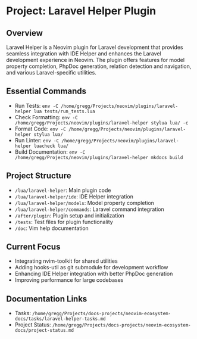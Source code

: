 # Project: Laravel Helper Plugin

## Overview
Laravel Helper is a Neovim plugin for Laravel development that provides seamless integration with IDE Helper and enhances the Laravel development experience in Neovim. The plugin offers features for model property completion, PhpDoc generation, relation detection and navigation, and various Laravel-specific utilities.

## Essential Commands
- Run Tests: `env -C /home/gregg/Projects/neovim/plugins/laravel-helper lua tests/run_tests.lua`
- Check Formatting: `env -C /home/gregg/Projects/neovim/plugins/laravel-helper stylua lua/ -c`
- Format Code: `env -C /home/gregg/Projects/neovim/plugins/laravel-helper stylua lua/`
- Run Linter: `env -C /home/gregg/Projects/neovim/plugins/laravel-helper luacheck lua/`
- Build Documentation: `env -C /home/gregg/Projects/neovim/plugins/laravel-helper mkdocs build`

## Project Structure
- `/lua/laravel-helper`: Main plugin code
- `/lua/laravel-helper/ide`: IDE Helper integration
- `/lua/laravel-helper/models`: Model property completion
- `/lua/laravel-helper/commands`: Laravel command integration
- `/after/plugin`: Plugin setup and initialization
- `/tests`: Test files for plugin functionality
- `/doc`: Vim help documentation

## Current Focus
- Integrating nvim-toolkit for shared utilities
- Adding hooks-util as git submodule for development workflow
- Enhancing IDE Helper integration with better PhpDoc generation
- Improving performance for large codebases

## Documentation Links
- Tasks: `/home/gregg/Projects/docs-projects/neovim-ecosystem-docs/tasks/laravel-helper-tasks.md`
- Project Status: `/home/gregg/Projects/docs-projects/neovim-ecosystem-docs/project-status.md`